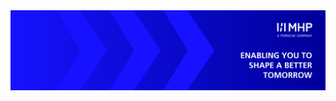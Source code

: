 <div align="center">
  <a target="_blank" rel="noopener noreferrer" href="https://mhp.com">
    <img src="https://github.com/mhpofficial/.github/blob/main/profile/mhp_banner.png?raw=true"/>
  </a> 
</div>

